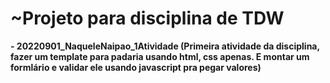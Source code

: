 # ~Projeto para disciplina de TDW
<b>- 20220901_NaqueleNaipao_1Atividade (Primeira atividade da disciplina, fazer um template para padaria usando html, css apenas. E montar um formlário e validar ele usando javascript pra pegar valores)</b>
